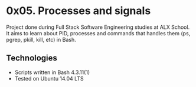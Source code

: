 # 0x05. Processes and signals

Project done during Full Stack Software Engineering studies at ALX School. It aims to learn about PID, processes and commands that handles them (ps, pgrep, pkill, kill, etc) in Bash.

## Technologies
* Scripts written in Bash 4.3.11(1)
* Tested on Ubuntu 14.04 LTS
